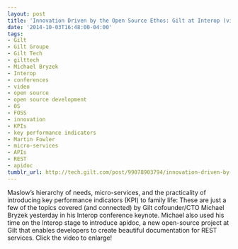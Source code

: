 ```yaml
---
layout: post
title: 'Innovation Driven by the Open Source Ethos: Gilt at Interop (video)'
date: '2014-10-03T16:48:00-04:00'
tags:
- Gilt
- Gilt Groupe
- Gilt Tech
- gilttech
- Michael Bryzek
- Interop
- conferences
- video
- open source
- open source development
- OS
- FOSS
- innovation
- KPIs
- key performance indicators
- Martin Fowler
- micro-services
- APIs
- REST
- apidoc
tumblr_url: http://tech.gilt.com/post/99078903794/innovation-driven-by-the-open-source-ethos-gilt
---
```


Maslow’s hierarchy of needs, micro-services, and the practicality of introducing key performance indicators (KPI) to family life: These are just a few of the topics covered (and connected) by Gilt cofounder/CTO Michael Bryzek yesterday in his Interop conference keynote. Michael also used his time on the Interop stage to introduce apidoc, a new open-source project at Gilt that enables developers to create beautiful documentation for REST services. Click the video to enlarge!
